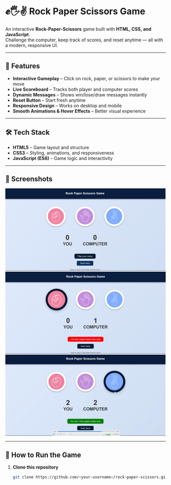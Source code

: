 # ✊🖐✌ Rock Paper Scissors Game

An interactive **Rock-Paper-Scissors** game built with **HTML, CSS, and JavaScript**.  
Challenge the computer, keep track of scores, and reset anytime — all with a modern, responsive UI.

---

## 🎯 Features
- **Interactive Gameplay** – Click on rock, paper, or scissors to make your move
- **Live Scoreboard** – Tracks both player and computer scores
- **Dynamic Messages** – Shows win/lose/draw messages instantly
- **Reset Button** – Start fresh anytime
- **Responsive Design** – Works on desktop and mobile
- **Smooth Animations & Hover Effects** – Better visual experience

---

## 🛠️ Tech Stack
- **HTML5** – Game layout and structure
- **CSS3** – Styling, animations, and responsiveness
- **JavaScript (ES6)** – Game logic and interactivity

---

## 📸 Screenshots
![Game Preview](Screenshot/game-preview-1.png)
![Game Preview](Screenshot/game-preview-2.png)
![Game Preview](Screenshot/game-preview-3.png)

---

## 🚀 How to Run the Game
1. **Clone this repository**
   ```bash
   git clone https://github.com/<your-username>/rock-paper-scissors.git
